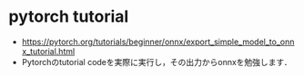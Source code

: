 # pytorch tutorial

- https://pytorch.org/tutorials/beginner/onnx/export_simple_model_to_onnx_tutorial.html
- Pytorchのtutorial codeを実際に実行し，その出力からonnxを勉強します．